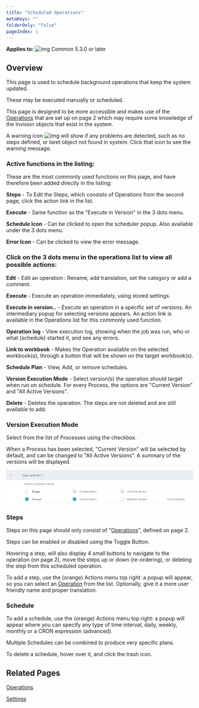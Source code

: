 ```yaml
---
title: "Scheduled Operations"
metaKeys: ""
folderOnly: "false"
pageIndex: 1
---
```

**Applies to:** ![img](https://profitbasedocs.blob.core.windows.net/icons/yes-icon.png) Common 5.3.0 or later

## Overview

This page is used to schedule background operations that keep the system updated.

These may be executed manually or scheduled.

This page is designed to be more accessible and makes use of the [Operations](/planner/workbooks/administration/operation-manager/Operations) that are set up on page 2 which may require some knowledge of the Invision objects that exist in the system.

A warning icon ![img](https://profitbasedocs.blob.core.windows.net/enduserhelp/images/warning_24.png)  will show if any problems are detected, such as no steps defined, or taret object not found in system. Click that icon to see the warning message.

### Active functions in the listing:

These are the most commonly used functions on this page, and have therefore been added directly in the listing:

**Steps** - To Edit the Steps, which consists of Operations from the second page, click the action link in the list.

**Execute** - Same function as the "Execute in Version" in the 3 dots menu.

**Schedule Icon** - Can be clicked to open the scheduler popup. Also available under the 3 dots menu.

**Error Icon** - Can be clicked to view the error message.




### Click on the 3 dots menu in the operations list to view all possible actions:


**Edit** - Edit an operation : Rename, add translation, set the category or add a comment.

**Execute** - Execute an operation immediately, using stored settings.

**Execute in version..** - Execute an operation in a specific set of versions. An intermediary popup for selecting versions appears. An action link is available in the Operations list for this commonly used function.

**Operation log** - View execution log, showing when the job was run, who or what (schedule) started it, and see any errors.

**Link to workbook** - Makes the Operation available on the selected workbook(s), through a button that will be shown on the target workbook(s).

**Schedule Plan** - View, Add, or remove schedules.

**Version Execution Mode** - Select version(s) the operation should target when run on schedule. For every Process, the options are "Current Version" and "All Active Versions".

**Delete** - Deletes the operation. The steps are not deleted and are still available to add.




### Version Execution Mode

Select from the list of Processes using the checkbox.

When a Process has been selected, "Current Version" will be selected by default, and can be changed to "All Active Versions". A summary of the versions will be displayed.

![](Img/versionexecutionmode.png)

### Steps

Steps on this page should only consist of "[Operations](/planner/workbooks/administration/operation-manager/Operations)", defined on page 2.

Steps can be enabled or disabled using the Toggle Button.

Hovering a step, will also display 4 small buttons to navigate to the operation (on page 2), move the steps up or down (re-ordering), or deleting the step from this scheduled operation.

To add a step, use the (orange) Actions menu top right: a popup will appear, so you can select an [Operation](/planner/workbooks/administration/operation-manager/Operations) from the list. Optionally, give it a more user friendly name and proper translation.


### Schedule

To add a schedule, use the (orange) Actions menu top right: a popup will appear where you can specify any type of time interval, daily, weekly, monthly or a CRON expression (advanced).

Multiple Schedules can be combined to produce very specific plans.

To delete a schedule, hover over it, and click the trash icon.


## Related Pages

[Operations](/planner/workbooks/administration/operation-manager/Operations)

[Settings](/planner/workbooks/administration/operation-manager/Settings)
